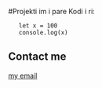 #Projekti im i pare
Kodi i ri:
    
       let x = 100
       console.log(x)

##	Contact me
[my email](Gmail.migjensylejmani001@gmail.com)